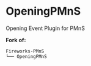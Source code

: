 # OpeningPMnS

Opening Event Plugin for PMnS

**Fork of:**
```
Fireworks-PMnS
└── OpeningPMnS
```    
